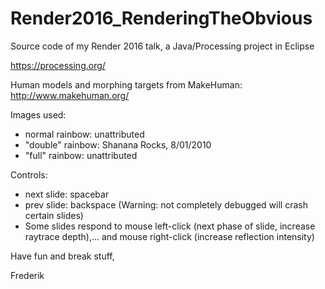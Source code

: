 # Render2016_RenderingTheObvious
Source code of my Render 2016 talk, a Java/Processing project in Eclipse 

https://processing.org/

Human models and morphing targets from MakeHuman: http://www.makehuman.org/

Images used:
* normal rainbow: unattributed
* "double" rainbow: Shanana Rocks, 8/01/2010
* "full" rainbow: unattributed
 

Controls:
* next slide: spacebar
* prev slide: backspace (Warning: not completely debugged will crash certain slides)
* Some slides respond to mouse left-click (next phase of slide, increase raytrace depth),... and mouse right-click (increase reflection intensity)

Have fun and break stuff,

Frederik



